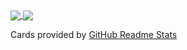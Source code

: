 <a href="https://github-readme-stats.vercel.app/api?username=Staijn1&show_icons=true&theme=radical">
  <img align="center" src="https://github-readme-stats.vercel.app/api?username=Staijn1&show_icons=true&theme=radical" />
</a>
<a href="https://github-readme-stats.vercel.app/api/top-langs/?username=Staijn1&langs_count=10&theme=radical">
  <img align="center" src="https://github-readme-stats.vercel.app/api/top-langs/?username=Staijn1&langs_count=10&theme=radical" />
</a>

Cards provided by [GitHub Readme Stats](https://github.com/anuraghazra/github-readme-stats)
